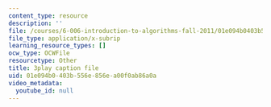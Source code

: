 ```yaml
---
content_type: resource
description: ''
file: /courses/6-006-introduction-to-algorithms-fall-2011/01e094b0403b556e856ea00f0ab86a0a_ocZMDMZwhCY.vtt
file_type: application/x-subrip
learning_resource_types: []
ocw_type: OCWFile
resourcetype: Other
title: 3play caption file
uid: 01e094b0-403b-556e-856e-a00f0ab86a0a
video_metadata:
  youtube_id: null
---
```


